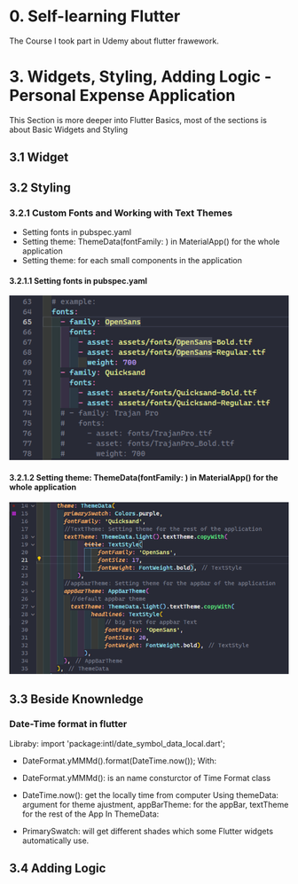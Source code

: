 # 0. Self-learning Flutter

The Course I took part in Udemy about flutter frawework.

# 3. Widgets, Styling, Adding Logic - Personal Expense Application

This Section is more deeper into Flutter Basics, most of the sections is about Basic Widgets and Styling

## 3.1 Widget

## 3.2 Styling

### 3.2.1 Custom Fonts and Working with Text Themes

- Setting fonts in pubspec.yaml
- Setting theme: ThemeData(fontFamily: ) in MaterialApp() for the whole application
- Setting theme: for each small components in the application

#### 3.2.1.1 Setting fonts in pubspec.yaml

![Setting fonts in pubspec.yaml](images/settingsFonts.png)

#### 3.2.1.2 Setting theme: ThemeData(fontFamily: ) in MaterialApp() for the whole application

![ThemeData](images/ThemeData.png)

## 3.3 Beside Knownledge

### Date-Time format in flutter

Libraby: import 'package:intl/date_symbol_data_local.dart';

- DateFormat.yMMMd().format(DateTime.now()); With:

- DateFormat.yMMMd(): is an name consturctor of Time Format class
- DateTime.now(): get the locally time from computer
Using themeData: argument for theme ajustment, appBarTheme: for the appBar, textTheme for the rest of the App
In ThemeData:
- PrimarySwatch: will get different shades which some Flutter widgets automatically use.

## 3.4 Adding Logic
